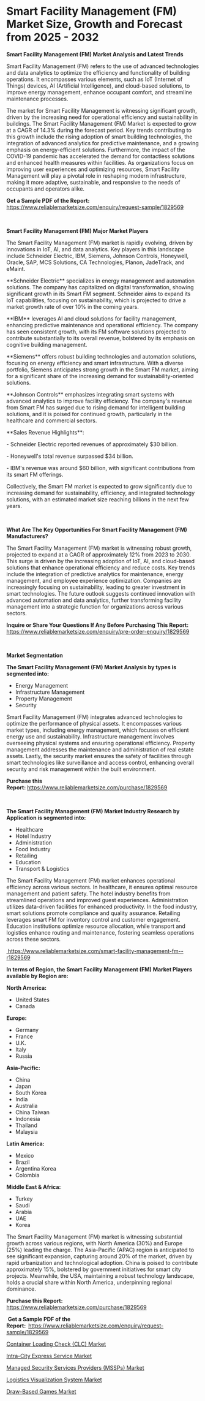 <p><h1>Smart Facility Management (FM) Market Size, Growth and Forecast from 2025 - 2032</h1></p><p><strong>Smart Facility Management (FM) Market Analysis and Latest Trends</strong></p>
<p><p>Smart Facility Management (FM) refers to the use of advanced technologies and data analytics to optimize the efficiency and functionality of building operations. It encompasses various elements, such as IoT (Internet of Things) devices, AI (Artificial Intelligence), and cloud-based solutions, to improve energy management, enhance occupant comfort, and streamline maintenance processes. </p><p>The market for Smart Facility Management is witnessing significant growth, driven by the increasing need for operational efficiency and sustainability in buildings. The Smart Facility Management (FM) Market is expected to grow at a CAGR of 14.3% during the forecast period. Key trends contributing to this growth include the rising adoption of smart building technologies, the integration of advanced analytics for predictive maintenance, and a growing emphasis on energy-efficient solutions. Furthermore, the impact of the COVID-19 pandemic has accelerated the demand for contactless solutions and enhanced health measures within facilities. As organizations focus on improving user experiences and optimizing resources, Smart Facility Management will play a pivotal role in reshaping modern infrastructure, making it more adaptive, sustainable, and responsive to the needs of occupants and operators alike.</p></p>
<p><strong>Get a Sample PDF of the Report:&nbsp;</strong> <a href="https://www.reliablemarketsize.com/enquiry/request-sample/1829569?utm_campaign=1845&utm_medium=2&utm_source=Github&utm_content=ia&utm_term=26032025&utm_id=smart-facility-management-fm">https://www.reliablemarketsize.com/enquiry/request-sample/1829569</a></p>
<p>&nbsp;</p>
<p><strong>Smart Facility Management (FM) Major Market Players</strong></p>
<p><p>The Smart Facility Management (FM) market is rapidly evolving, driven by innovations in IoT, AI, and data analytics. Key players in this landscape include Schneider Electric, IBM, Siemens, Johnson Controls, Honeywell, Oracle, SAP, MCS Solutions, CA Technologies, Planon, JadeTrack, and eMaint.</p><p>**Schneider Electric** specializes in energy management and automation solutions. The company has capitalized on digital transformation, showing significant growth in its Smart FM segment. Schneider aims to expand its IoT capabilities, focusing on sustainability, which is projected to drive a market growth rate of over 10% in the coming years.</p><p>**IBM** leverages AI and cloud solutions for facility management, enhancing predictive maintenance and operational efficiency. The company has seen consistent growth, with its FM software solutions projected to contribute substantially to its overall revenue, bolstered by its emphasis on cognitive building management.</p><p>**Siemens** offers robust building technologies and automation solutions, focusing on energy efficiency and smart infrastructure. With a diverse portfolio, Siemens anticipates strong growth in the Smart FM market, aiming for a significant share of the increasing demand for sustainability-oriented solutions.</p><p>**Johnson Controls** emphasizes integrating smart systems with advanced analytics to improve facility efficiency. The company's revenue from Smart FM has surged due to rising demand for intelligent building solutions, and it is poised for continued growth, particularly in the healthcare and commercial sectors.</p><p>**Sales Revenue Highlights**: </p><p>- Schneider Electric reported revenues of approximately $30 billion.</p><p>- Honeywell's total revenue surpassed $34 billion.</p><p>- IBM's revenue was around $60 billion, with significant contributions from its smart FM offerings.</p><p>Collectively, the Smart FM market is expected to grow significantly due to increasing demand for sustainability, efficiency, and integrated technology solutions, with an estimated market size reaching billions in the next few years.</p></p>
<p>&nbsp;</p>
<p><strong>What Are The Key Opportunities For Smart Facility Management (FM) Manufacturers?</strong></p>
<p><p>The Smart Facility Management (FM) market is witnessing robust growth, projected to expand at a CAGR of approximately 12% from 2023 to 2030. This surge is driven by the increasing adoption of IoT, AI, and cloud-based solutions that enhance operational efficiency and reduce costs. Key trends include the integration of predictive analytics for maintenance, energy management, and employee experience optimization. Companies are increasingly focusing on sustainability, leading to greater investment in smart technologies. The future outlook suggests continued innovation with advanced automation and data analytics, further transforming facility management into a strategic function for organizations across various sectors.</p></p>
<p><strong>Inquire or Share Your Questions If Any Before Purchasing This Report:</strong> <a href="https://www.reliablemarketsize.com/enquiry/pre-order-enquiry/1829569?utm_campaign=1845&utm_medium=2&utm_source=Github&utm_content=ia&utm_term=26032025&utm_id=smart-facility-management-fm">https://www.reliablemarketsize.com/enquiry/pre-order-enquiry/1829569</a></p>
<p>&nbsp;</p>
<p><strong>Market Segmentation</strong></p>
<p><strong>The Smart Facility Management (FM) Market Analysis by types is segmented into:</strong></p>
<p><ul><li>Energy Management</li><li>Infrastructure Management</li><li>Property Management</li><li>Security</li></ul></p>
<p><p>Smart Facility Management (FM) integrates advanced technologies to optimize the performance of physical assets. It encompasses various market types, including energy management, which focuses on efficient energy use and sustainability. Infrastructure management involves overseeing physical systems and ensuring operational efficiency. Property management addresses the maintenance and administration of real estate assets. Lastly, the security market ensures the safety of facilities through smart technologies like surveillance and access control, enhancing overall security and risk management within the built environment.</p></p>
<p><strong>Purchase this Report:&nbsp;</strong><a href="https://www.reliablemarketsize.com/purchase/1829569?utm_campaign=1845&utm_medium=2&utm_source=Github&utm_content=ia&utm_term=26032025&utm_id=smart-facility-management-fm">https://www.reliablemarketsize.com/purchase/1829569</a></p>
<p>&nbsp;</p>
<p><strong>The Smart Facility Management (FM) Market Industry Research by Application is segmented into:</strong></p>
<p><ul><li>Healthcare</li><li>Hotel Industry</li><li>Administration</li><li>Food Industry</li><li>Retailing</li><li>Education</li><li>Transport & Logistics</li></ul></p>
<p><p>The Smart Facility Management (FM) market enhances operational efficiency across various sectors. In healthcare, it ensures optimal resource management and patient safety. The hotel industry benefits from streamlined operations and improved guest experiences. Administration utilizes data-driven facilities for enhanced productivity. In the food industry, smart solutions promote compliance and quality assurance. Retailing leverages smart FM for inventory control and customer engagement. Education institutions optimize resource allocation, while transport and logistics enhance routing and maintenance, fostering seamless operations across these sectors.</p></p>
<p><a href="https://www.reliablemarketsize.com/smart-facility-management-fm--r1829569?utm_campaign=1845&utm_medium=2&utm_source=Github&utm_content=ia&utm_term=26032025&utm_id=smart-facility-management-fm">&nbsp;https://www.reliablemarketsize.com/smart-facility-management-fm--r1829569</a></p>
<p><strong>In terms of Region, the Smart Facility Management (FM) Market Players available by Region are:</strong></p>
<p>
    <p> <strong> North America: </strong>
        <ul>
            <li>United States</li>
            <li>Canada</li>
        </ul>
        </p> 
    <p> <strong> Europe: </strong>
        <ul>
            <li>Germany</li>
            <li>France</li>
            <li>U.K.</li>
            <li>Italy</li>
            <li>Russia</li>
        </ul>
        </p> 
    <p> <strong> Asia-Pacific: </strong>
        <ul>
            <li>China</li>
            <li>Japan</li>
            <li>South Korea</li>
            <li>India</li>
            <li>Australia</li>
            <li>China Taiwan</li>
            <li>Indonesia</li>
            <li>Thailand</li>
            <li>Malaysia</li>
        </ul>
        </p> 
    <p> <strong> Latin America: </strong>
        <ul>
            <li>Mexico</li>
            <li>Brazil</li>
            <li>Argentina Korea</li>
            <li>Colombia</li>
        </ul>
        </p> 
    <p> <strong> Middle East & Africa: </strong>
        <ul>
            <li>Turkey</li>
            <li>Saudi</li>
            <li>Arabia</li>
            <li>UAE</li>
            <li>Korea</li>
        </ul>
    </p>
    </p>
<p><p>The Smart Facility Management (FM) market is witnessing substantial growth across various regions, with North America (30%) and Europe (25%) leading the charge. The Asia-Pacific (APAC) region is anticipated to see significant expansion, capturing around 20% of the market, driven by rapid urbanization and technological adoption. China is poised to contribute approximately 15%, bolstered by government initiatives for smart city projects. Meanwhile, the USA, maintaining a robust technology landscape, holds a crucial share within North America, underpinning regional dominance.</p></p>
<p><strong>Purchase this Report: </strong><a href="https://www.reliablemarketsize.com/purchase/1829569?utm_campaign=1845&utm_medium=2&utm_source=Github&utm_content=ia&utm_term=26032025&utm_id=smart-facility-management-fm">https://www.reliablemarketsize.com/purchase/1829569</a></p>
<p>&nbsp;<strong>Get a Sample PDF of the Report:&nbsp;&nbsp;</strong><a href="https://www.reliablemarketsize.com/enquiry/request-sample/1829569?utm_campaign=1845&utm_medium=2&utm_source=Github&utm_content=ia&utm_term=26032025&utm_id=smart-facility-management-fm">https://www.reliablemarketsize.com/enquiry/request-sample/1829569</a></p>
<p><strong></strong></p>
<p><p><a href="https://github.com/suebabuhai/Market-Research-Report-List-1/blob/main/container-loading-check-clc-market.md?utm_campaign=1845&utm_medium=2&utm_source=Github&utm_content=ia&utm_term=26032025&utm_id=smart-facility-management-fm">Container Loading Check (CLC) Market</a></p><p><a href="https://github.com/dickstoscopg/Market-Research-Report-List-1/blob/main/intra-city-express-service-market.md?utm_campaign=1845&utm_medium=2&utm_source=Github&utm_content=ia&utm_term=26032025&utm_id=smart-facility-management-fm">Intra-City Express Service Market</a></p><p><a href="https://github.com/foustzelmsdv/Market-Research-Report-List-1/blob/main/managed-security-services-providers-mssps-market.md?utm_campaign=1845&utm_medium=2&utm_source=Github&utm_content=ia&utm_term=26032025&utm_id=smart-facility-management-fm">Managed Security Services Providers (MSSPs) Market</a></p><p><a href="https://github.com/dagnewopus/Market-Research-Report-List-1/blob/main/logistics-visualization-system-market.md?utm_campaign=1845&utm_medium=2&utm_source=Github&utm_content=ia&utm_term=26032025&utm_id=smart-facility-management-fm">Logistics Visualization System Market</a></p><p><a href="https://github.com/papnider/Market-Research-Report-List-1/blob/main/draw-based-games-market.md?utm_campaign=1845&utm_medium=2&utm_source=Github&utm_content=ia&utm_term=26032025&utm_id=smart-facility-management-fm">Draw-Based Games Market</a></p></p>